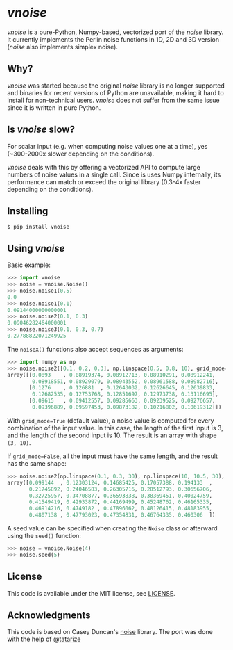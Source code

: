 # *vnoise*

*vnoise* is a pure-Python, Numpy-based, vectorized port of the [*noise*](https://github.com/caseman/noise) library. It
currently implements the Perlin noise functions in 1D, 2D and 3D version (*noise* also implements simplex noise).

## Why?

*vnoise* was started because the original *noise* library is no longer supported and binaries for recent versions of
Python are unavailable, making it hard to install for non-technical users. *vnoise* does not suffer from the same issue
since it is written in pure Python.

## Is *vnoise* slow?

For scalar input (e.g. when computing noise values one at a time), yes (~300-2000x slower depending on the conditions).

*vnoise* deals with this by offering a vectorized API to compute large numbers of noise values in a single call. Since is
uses Numpy internally, its performance can match or exceed the original library (0.3-4x faster depending on the conditions).

## Installing

```
$ pip install vnoise
```

## Using *vnoise*

Basic example:

```python
>>> import vnoise
>>> noise = vnoise.Noise()
>>> noise.noise1(0.5)
0.0
>>> noise.noise1(0.1)
0.09144000000000001
>>> noise.noise2(0.1, 0.3)
0.09046282464000001
>>> noise.noise3(0.1, 0.3, 0.7)
0.27788822071249925
```

The `noiseX()` functions also accept sequences as arguments:

```python
>>> import numpy as np
>>> noise.noise2([0.1, 0.2, 0.3], np.linspace(0.5, 0.8, 10), grid_mode=True)
array([[0.0893    , 0.08919374, 0.08912713, 0.08910291, 0.08912241,
        0.08918551, 0.08929079, 0.08943552, 0.08961588, 0.08982716],
       [0.1276    , 0.126881  , 0.12643032, 0.12626645, 0.12639833,
        0.12682535, 0.12753768, 0.12851697, 0.12973738, 0.13116695],
       [0.09615   , 0.09412557, 0.09285663, 0.09239525, 0.09276657,
        0.09396889, 0.09597453, 0.09873182, 0.10216802, 0.10619312]])
```

With `grid_mode=True` (default value), a noise value is computed for every combination of the input value. In this case, the length of 
the first input is 3, and the length of the second input is 10. The result is an array with shape `(3, 10)`.

If `grid_mode=False`, all the input must have the same length, and the result has the same shape: 

```python
>>> noise.noise2(np.linspace(0.1, 0.3, 30), np.linspace(10, 10.5, 30), grid_mode=False)
array([0.099144  , 0.12303124, 0.14685425, 0.17057388, 0.194133  ,
       0.21745892, 0.24046583, 0.26305716, 0.28512793, 0.30656706,
       0.32725957, 0.34708877, 0.36593838, 0.38369451, 0.40024759,
       0.41549419, 0.42933872, 0.44169499, 0.45248762, 0.46165335,
       0.46914216, 0.4749182 , 0.47896062, 0.48126415, 0.48183955,
       0.4807138 , 0.47793023, 0.47354831, 0.46764335, 0.460306  ])
```

A seed value can be specified when creating the `Noise` class or afterward using the `seed()` function:

```python
>>> noise = vnoise.Noise(4)
>>> noise.seed(5)
```

## License

This code is available under the MIT license, see [LICENSE](LICENSE).


## Acknowledgments

This code is based on Casey Duncan's [noise](https://github.com/caseman/noise) library. The port was done with the help of [@tatarize](https://github.com/tatarize)